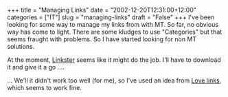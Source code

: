 +++
title = "Managing Links"
date = "2002-12-20T12:31:00+12:00"
categories = ["IT"]
slug = "managing-links"
draft = "False"
+++
I've been looking for some way to manage my links from with MT. So far, no
obvious way has come to light. There are some kludges to use "Categories" but
that seems fraught with problems. So I have started looking for non MT
solutions.

At the moment,
[Linkster](http://studio.dreamdolphin.com/?section=products&page=php_scripts&script_id=1)
seems like it might do the job. I'll have to download it and give it a
go ....

... We'll it didn't work too well (for me), so I've used an idea from
[Love links](http://kadyellebee.com/links/), which seems to work fine.

